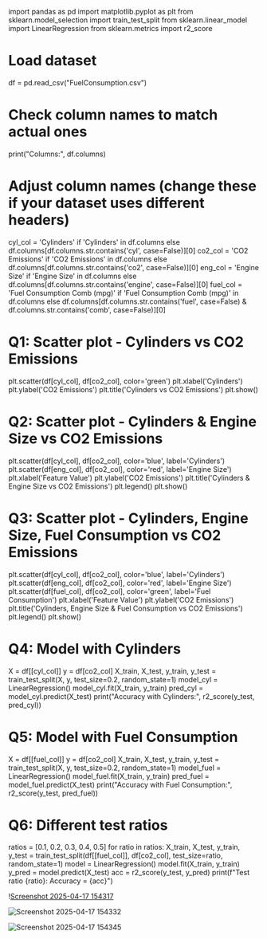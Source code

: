 import pandas as pd
import matplotlib.pyplot as plt
from sklearn.model_selection import train_test_split
from sklearn.linear_model import LinearRegression
from sklearn.metrics import r2_score

# Load dataset
df = pd.read_csv("FuelConsumption.csv")

# Check column names to match actual ones
print("Columns:", df.columns)

# Adjust column names (change these if your dataset uses different headers)
cyl_col = 'Cylinders' if 'Cylinders' in df.columns else df.columns[df.columns.str.contains('cyl', case=False)][0]
co2_col = 'CO2 Emissions' if 'CO2 Emissions' in df.columns else df.columns[df.columns.str.contains('co2', case=False)][0]
eng_col = 'Engine Size' if 'Engine Size' in df.columns else df.columns[df.columns.str.contains('engine', case=False)][0]
fuel_col = 'Fuel Consumption Comb (mpg)' if 'Fuel Consumption Comb (mpg)' in df.columns else df.columns[df.columns.str.contains('fuel', case=False) & df.columns.str.contains('comb', case=False)][0]

# Q1: Scatter plot - Cylinders vs CO2 Emissions
plt.scatter(df[cyl_col], df[co2_col], color='green')
plt.xlabel('Cylinders')
plt.ylabel('CO2 Emissions')
plt.title('Cylinders vs CO2 Emissions')
plt.show()

# Q2: Scatter plot - Cylinders & Engine Size vs CO2 Emissions
plt.scatter(df[cyl_col], df[co2_col], color='blue', label='Cylinders')
plt.scatter(df[eng_col], df[co2_col], color='red', label='Engine Size')
plt.xlabel('Feature Value')
plt.ylabel('CO2 Emissions')
plt.title('Cylinders & Engine Size vs CO2 Emissions')
plt.legend()
plt.show()

# Q3: Scatter plot - Cylinders, Engine Size, Fuel Consumption vs CO2 Emissions
plt.scatter(df[cyl_col], df[co2_col], color='blue', label='Cylinders')
plt.scatter(df[eng_col], df[co2_col], color='red', label='Engine Size')
plt.scatter(df[fuel_col], df[co2_col], color='green', label='Fuel Consumption')
plt.xlabel('Feature Value')
plt.ylabel('CO2 Emissions')
plt.title('Cylinders, Engine Size & Fuel Consumption vs CO2 Emissions')
plt.legend()
plt.show()

# Q4: Model with Cylinders
X = df[[cyl_col]]
y = df[co2_col]
X_train, X_test, y_train, y_test = train_test_split(X, y, test_size=0.2, random_state=1)
model_cyl = LinearRegression()
model_cyl.fit(X_train, y_train)
pred_cyl = model_cyl.predict(X_test)
print("Accuracy with Cylinders:", r2_score(y_test, pred_cyl))

# Q5: Model with Fuel Consumption
X = df[[fuel_col]]
y = df[co2_col]
X_train, X_test, y_train, y_test = train_test_split(X, y, test_size=0.2, random_state=1)
model_fuel = LinearRegression()
model_fuel.fit(X_train, y_train)
pred_fuel = model_fuel.predict(X_test)
print("Accuracy with Fuel Consumption:", r2_score(y_test, pred_fuel))

# Q6: Different test ratios
ratios = [0.1, 0.2, 0.3, 0.4, 0.5]
for ratio in ratios:
    X_train, X_test, y_train, y_test = train_test_split(df[[fuel_col]], df[co2_col], test_size=ratio, random_state=1)
    model = LinearRegression()
    model.fit(X_train, y_train)
    y_pred = model.predict(X_test)
    acc = r2_score(y_test, y_pred)
    print(f"Test ratio {ratio}: Accuracy = {acc}")



\![Screenshot 2025-04-17 154317](https://github.com/user-attachments/assets/b2980510-4350-42eb-a7a3-8dc30b0fc72d)

![Screenshot 2025-04-17 154332](https://github.com/user-attachments/assets/93f41d87-aab0-4ff1-940f-983cbd3b0386)

![Screenshot 2025-04-17 154345](https://github.com/user-attachments/assets/2eddb68f-35a3-4755-b9b4-f676cbb3f3ca)


